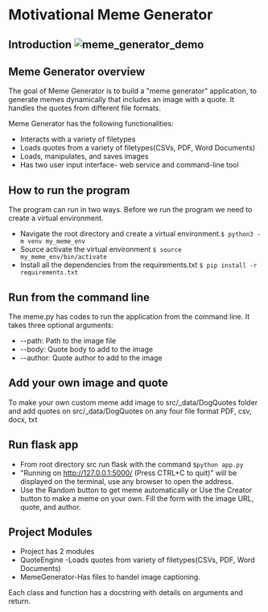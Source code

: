 # Motivational Meme Generator 
## Introduction ![meme_generator_demo](https://user-images.githubusercontent.com/65842436/114586160-a7d06280-9c84-11eb-85a8-d9bfed9b214b.gif)


## Meme Generator overview
The goal of Meme Generator is to build a "meme generator" application, to generate memes dynamically that includes an image with a quote. It handles the quotes from different file formats.

Meme Generator has the following functionalities:
* Interacts with a variety of filetypes
* Loads quotes from a variety of filetypes(CSVs, PDF, Word Documents)
* Loads, manipulates, and saves images
* Has two user input interface- web service and command-line tool

## How to run the program 
The program can run in two ways. Before we run the program we need to create a virtual environment.
* Navigate the root directory and create a virtual environment.`$ python3 -m venv my_meme_env`
* Source activate the virtual environment `$ source my_meme_env/bin/activate`
* Install all the dependencies from the requirements.txt `$ pip install -r requirements.txt`
  
## Run from the command line 
 The meme.py has codes to run the application from the command line. It takes three optional arguments:
 * --path: Path to the image file
 * --body: Quote body to add to the image
 * --author: Quote author to add to the image
## Add your own image and quote 
To make your own custom meme add image to src/_data/DogQuotes folder and add quotes on src/_data/DogQuotes on any four file format PDF, csv, docx, txt 

## Run flask app
 * From root directory src run flask with the command `$python app.py`
 * "Running on http://127.0.0.1:5000/ (Press CTRL+C to quit)" will be displayed on the terminal, use any browser to open the address.
 * Use the Random button to get meme automatically or Use the Creator button to make a meme on your own. Fill the form with the image URL, quote, and author.

## Project Modules 
 * Project has 2 modules 
 * QuoteEngine -Loads quotes from variety of filetypes(CSVs, PDF, Word Documents)
 * MemeGenerator-Has files to handel image captioning.

 Each class and function has a docstring with details on arguments and return.    


  









